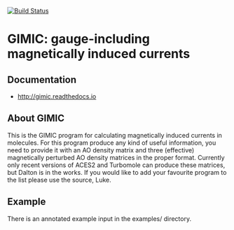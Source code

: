 [![Build Status](https://travis-ci.org/qmcurrents/gimic.svg?branch=master)](https://travis-ci.org/qmcurrents/gimic/builds)


# GIMIC: gauge-including magnetically induced currents

## Documentation

- http://gimic.readthedocs.io


## About GIMIC

This is the GIMIC program for calculating magnetically induced currents in
molecules. For this program produce any kind of useful information, you
need to provide it with an AO density matrix and three (effective)
magnetically perturbed AO density matrices in the proper format. Currently
only recent versions of ACES2 and Turbomole can produce these matrices, but
Dalton is in the works. If you would like to add your favourite program to the
list please use the source, Luke.


## Example

There is an annotated example input in the examples/ directory.
